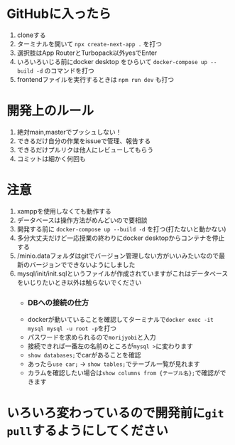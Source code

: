 # GitHubに入ったら

1. cloneする
2. ターミナルを開いて ```npx create-next-app .``` を打つ
3. 選択肢はApp RouterとTurbopack以外yesでEnter
4. いろいろいじる前にdocker desktop をひらいて ```docker-compose up --build -d``` のコマンドを打つ
5. frontendファイルを実行するときは ```npm run dev``` も打つ

# 開発上のルール

1. 絶対main,masterでプッシュしない！
2. できるだけ自分の作業をissueで管理、報告する
3. できるだけプルリクは他人にレビューしてもらう
4. コミットは細かく何回も

# 注意

1. xamppを使用しなくても動作する
2. データベースは操作方法がめんどいので要相談
3. 開発する前に ``` docker-compose up --build -d ``` を打つ(打たないと動かない)
4. 多分大丈夫だけど一応授業の終わりにdocker desktopからコンテナを停止する
5. /minio.dataフォルダはgitでバージョン管理しない方がいいみたいなので最新のバージョンでできないようにしました
6. mysql/init/init.sqlというファイルが作成されていますがこれはデータベースをいじりたいとき以外は触らないでください
   - ### DBへの接続の仕方
   - dockerが動いていることを確認してターミナルで```docker exec -it mysql mysql -u root -p```を打つ
   - パスワードを求められるので```morijyobi```と入力
   - 接続できれば一番左の名前のところが```mysql >```に変わります
   - ```show databases;```でcarがあることを確認
   - あったら```use car;``` -> ```show tables;```でテーブル一覧が見れます
   - カラムを確認したい場合は```show columns from {テーブル名};```で確認ができます

# いろいろ変わっているので開発前に```git pull```するようにしてください
